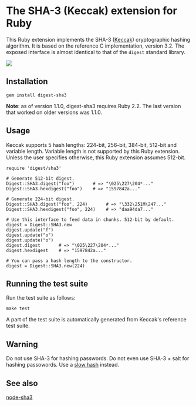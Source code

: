 # The SHA-3 (Keccak) extension for Ruby

This Ruby extension implements the SHA-3 ([Keccak](http://keccak.noekeon.org/)) cryptographic hashing algorithm. It is based on the reference C implementation, version 3.2. The exposed interface is almost identical to that of the `digest` standard library.

[<img src="http://www.phusion.nl/assets/logo.png">](http://www.phusion.nl/)

## Installation

    gem install digest-sha3

**Note**: as of version 1.1.0, digest-sha3 requires Ruby 2.2. The last version that worked on older versions was 1.1.0.

## Usage

Keccak supports 5 hash lengths: 224-bit, 256-bit, 384-bit, 512-bit and variable length. Variable length is not supported by this Ruby extension. Unless the user specifies otherwise, this Ruby extension assumes 512-bit.

    require 'digest/sha3'

    # Generate 512-bit digest.
    Digest::SHA3.digest("foo")       # => "\025\227\204*..."
    Digest::SHA3.hexdigest("foo")    # => "1597842a..."

    # Generate 224-bit digest.
    Digest::SHA3.digest("foo", 224)       # => "\332\251M\247..."
    Digest::SHA3.hexdigest("foo", 224)    # => "daa94da7..."

    # Use this interface to feed data in chunks. 512-bit by default.
    digest = Digest::SHA3.new
    digest.update("f")
    digest.update("o")
    digest.update("o")
    digest.digest       # => "\025\227\204*..."
    digest.hexdigest    # => "1597842a..."

    # You can pass a hash length to the constructor.
    digest = Digest::SHA3.new(224)

## Running the test suite

Run the test suite as follows:

    make test

A part of the test suite is automatically generated from Keccak's reference test suite.

## Warning

Do not use SHA-3 for hashing passwords. Do not even use SHA-3 + salt for hashing passowords. Use a [slow hash](http://codahale.com/how-to-safely-store-a-password/) instead.

## See also

[node-sha3](https://github.com/phusion/node-sha3)

